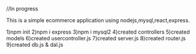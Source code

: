 //In progress

This is a simple ecommerce application using nodejs,mysql,react,express.


1)npm init 
2)npm i express
3)npm i mysql2
4)created controllers 
5)created models 
6)created usercontroller.js
7)created server.js
8)created router.js
9)created db.js & dal.js
